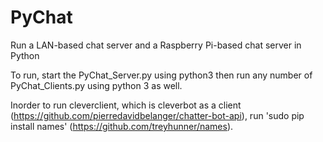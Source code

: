 # PyChat
Run a LAN-based chat server and a Raspberry Pi-based chat server in Python

To run, start the PyChat_Server.py using python3 then run any number of PyChat_Clients.py using python 3 as well. 

Inorder to run cleverclient, which is cleverbot as a client (https://github.com/pierredavidbelanger/chatter-bot-api), run 'sudo pip install names' (https://github.com/treyhunner/names).
